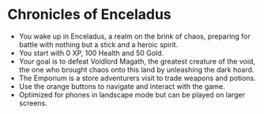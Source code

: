 # Chronicles of Enceladus

- You wake up in Enceladus, a realm on the brink of chaos, preparing for battle with nothing but a stick and a heroic spirit.
- You start with 0 XP, 100 Health and 50 Gold.
- Your goal is to defeat Voidlord Magath, the greatest creature of the void, the one who brought chaos onto this land by unleashing the dark hoard.
- The Emporium is a store adventurers visit to trade weapons and potions.
- Use the orange buttons to navigate and interact with the game.
- Optimized for phones in landscape mode but can be played on larger screens.
